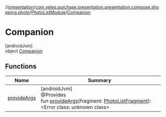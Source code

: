 //[presentation](../../../../index.md)/[com.veles.purchase.presentation.presentation.compose.shopping.photo](../../index.md)/[PhotoListModule](../index.md)/[Companion](index.md)

# Companion

[androidJvm]\
object [Companion](index.md)

## Functions

| Name | Summary |
|---|---|
| [provideArgs](provide-args.md) | [androidJvm]<br>@Provides<br>fun [provideArgs](provide-args.md)(fragment: [PhotoListFragment](../../-photo-list-fragment/index.md)): <!---  GfmCommand {"@class":"org.jetbrains.dokka.gfm.ResolveLinkGfmCommand","dri":{"packageName":"","classNames":"<Error class: unknown class>","callable":null,"target":{"@class":"org.jetbrains.dokka.links.PointingToDeclaration"},"extra":null}} --->&lt;Error class: unknown class&gt;<!--- ---> |
